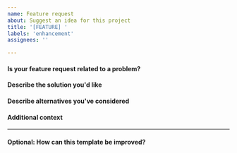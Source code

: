 ```yaml
---
name: Feature request
about: Suggest an idea for this project
title: '[FEATURE] '
labels: 'enhancement'
assignees: ''

---
```


<!--
Notes:
1. Only post _feature requests_ here.
2. Use the appropriate template for _bug reports_.
3. Please direct questions to the [`#formulas` channel on Slack](https://saltstackcommunity.slack.com/messages/C7LG8SV54/), which is bridged to `#saltstack-formulas` on Freenode.
-->

#### Is your feature request related to a problem?
<!-- A clear and concise description of what the problem is. -->



#### Describe the solution you'd like
<!-- A clear and concise description of what you want to happen. -->



#### Describe alternatives you've considered
<!-- Describe any alternative solutions or features you've considered. -->



#### Additional context
<!-- Add any other context about the feature request here. -->



---

#### Optional: How can this template be improved?
<!-- Feel free to suggest how this template can be improved. -->


